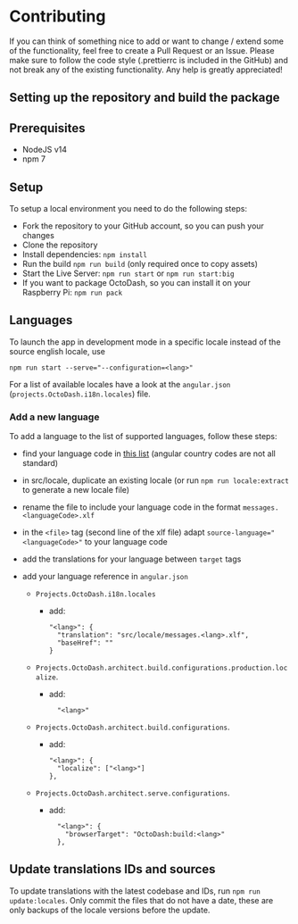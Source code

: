 # Contributing

If you can think of something nice to add or want to change / extend some of the functionality, feel free to create a Pull Request or an Issue. Please make sure to follow the code style (.prettierrc is included in the GitHub) and not break any of the existing functionality. Any help is greatly appreciated!

## Setting up the repository and build the package

## Prerequisites

- NodeJS v14
- npm 7

## Setup

To setup a local environment you need to do the following steps:

- Fork the repository to your GitHub account, so you can push your changes
- Clone the repository
- Install dependencies: `npm install`
- Run the build `npm run build` (only required once to copy assets)
- Start the Live Server: `npm run start` or `npm run start:big`
- If you want to package OctoDash, so you can install it on your Raspberry Pi: `npm run pack`

## Languages

To launch the app in development mode in a specific locale instead of the source english locale, use

```
npm run start --serve="--configuration=<lang>"
```

For a list of available locales have a look at the `angular.json` (`projects.OctoDash.i18n.locales`) file.

### Add a new language

To add a language to the list of supported languages, follow these steps:

- find your language code in [this list](https://github.com/angular/angular/tree/master/packages/common/locales) (angular country codes are not all standard)
- in src/locale, duplicate an existing locale (or run `npm run locale:extract` to generate a new locale file)
- rename the file to include your language code in the format `messages.<languageCode>.xlf`
- in the `<file>` tag (second line of the xlf file) adapt `source-language="<languageCode>"` to your language code
- add the translations for your language between `target` tags
- add your language reference in `angular.json`

  - `Projects.OctoDash.i18n.locales`

    - add:

      ```
      "<lang>": {
        "translation": "src/locale/messages.<lang>.xlf",
        "baseHref": ""
      }
      ```

  - `Projects.OctoDash.architect.build.configurations.production.localize`.

    - add:

      ```
        "<lang>"
      ```

  - `Projects.OctoDash.architect.build.configurations`.

    - add:

      ```
      "<lang>": {
        "localize": ["<lang>"]
      },
      ```

  - `Projects.OctoDash.architect.serve.configurations`.

    - add:

      ```
        "<lang>": {
          "browserTarget": "OctoDash:build:<lang>"
        },
      ```

## Update translations IDs and sources

To update translations with the latest codebase and IDs, run `npm run update:locales`. Only commit the files that do not have a date, these are only backups of the locale versions before the update.
